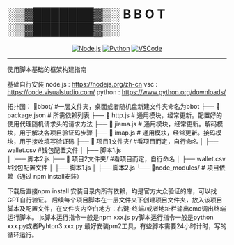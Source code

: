 # ░▒▓███████▓▒░ B B O T ░▒▓███████▓▒░

<div align="center">
  
[![Node.js](https://img.shields.io/badge/Node->=18.x-339933?logo=nodedotjs&logoColor=white)](https://nodejs.org/zh-cn)
[![Python](https://img.shields.io/badge/Python-3.10+-3776AB?logo=python&logoColor=white)](https://www.python.org/downloads/)
[![VSCode](https://img.shields.io/badge/IDE-VSCode-007ACC?logo=visualstudiocode)](https://code.visualstudio.com/)

</div>

---
使用脚本基础的框架构建指南

基础自行安装
node.js : https://nodejs.org/zh-cn 
vsc : https://code.visualstudio.com/
python : https://www.python.org/downloads/

拓扑图：
📁bbot/  #一层文件夹，桌面或者随机盘新建文件夹命名为bbot
├──  📄 package.json          #  所需依赖列表
├──  📄 http.js           # 通用模块，经常更新。配置好的使用代理随机请求头的请求方法
├──  📄 jiema.js          # 通用模块，经常更新。解码模块，用于解决各项目验证码步骤
├──  📄 imap.js           # 通用模块，经常更新。接码模块，用于接收填写验证码
├── 📁 项目1文件夹/   #看项目而定，自行命名
│      ├── wallet.csv  #钱包配置文件
│      ├── 脚本1.js  
│      ├── 脚本2.js
├── 📁 项目2文件夹/  #看项目而定，自行命名
│      ├── wallet.csv   #钱包配置文件
│      ├── 脚本1.js
│      ├── 脚本2.js
└── 📁node_modules/         # 项目依赖（通过 npm install安装）

下载后直接npm install 安装目录内所有依赖，均是官方大众验证的库，可以找GPT自行验证。
后续每个项目脚本在一层文件夹下创建项目文件夹，放入该项目脚本及配置文件，在文件夹内空白地方：右键-终端/或者地址栏输出cmd调出终端 运行脚本。
js脚本运行指令一般是npm xxx.js
py脚本运行指令一般是python xxx.py或者Pyhton3 xxx.py
最好安装pm2工具，有些脚本需要24小时计时，写的循环运行。
